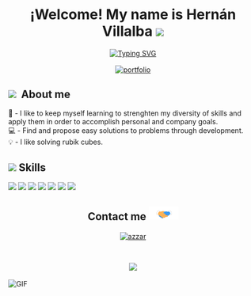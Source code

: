 <h1 align="center"><b> ¡Welcome! My name is Hernán Villalba</b> <img src="https://media.giphy.com/media/hvRJCLFzcasrR4ia7z/giphy.gif" width="35"></h1>
<p align="center">
<a href="https://git.io/typing-svg"><img src="https://readme-typing-svg.demolab.com/?font=&pause=1000&width=435&lines=Java+Backend+developer" alt="Typing SVG" /></a>
</p>
<div>
  <p align="center">
      <a href="https%3A%2F%2Fhernan-villalba.netlify.app%2F&ia" target="blank"><img align="center"
         src="https://img.shields.io/badge/Porfolio-8A2BE2"
         alt="portfolio" height="30"/></a>
    </p>
</div>
<h2><img src="https://media.giphy.com/media/iY8CRBdQXODJSCERIr/giphy.gif" width="30px">&nbsp; About me </h2> 
📘 - I like to keep myself learning to strenghten my diversity of skills and apply them in order to accomplish personal and company goals.
<br>
💻 - Find and propose easy solutions to problems through development.
<br> 
💡 - I like solving rubik cubes.
<br>
<h2> <img src="https://media2.giphy.com/media/QssGEmpkyEOhBCb7e1/giphy.gif?cid=ecf05e47a0n3gi1bfqntqmob8g9aid1oyj2wr3ds3mg700bl&rid=giphy.gif" width ="25"/> Skills</h2>
<P>
<img src="https://symbols.getvecta.com/stencil_25/40_java.bc46b9254c.svg" width="34px"> 
<img src="https://newreleases.io/assets/providers/64/maven.5fbf40.png" width="50px"> 
<img src="https://frontbackend.com/storage/tutorials/thymeleaf/spring-boot-logo.png" width="50px"> 
<img src="https://cdn4.iconfinder.com/data/icons/flat-brand-logo-2/512/oracle-256.png" width="50px">
<img src="https://upload.wikimedia.org/wikipedia/commons/thumb/a/a7/React-icon.svg/2300px-React-icon.svg.png" width="50px">
<img src="https://cdn.iconscout.com/icon/free/png-512/postman-3521648-2945092.png?f=avif&w=256" width="50px">
<img src="https://raw.githubusercontent.com/vimal-verma/vimal-verma/v2/img/icons8-git.svg" width ="50px">
</P>
<h2 align="center"> Contact me <img src="https://github.com/0xAbdulKhalid/0xAbdulKhalid/raw/main/assets/mdImages/handshake.gif" width ="60"></h2>
<div>
  <p align="center">
      <a href="https://www.linkedin.com/in/hernan-villalba/" target="blank"><img align="center"
         src="https://img.shields.io/badge/in/hernan%7Evillalba-%231DA1F2.svg?style=for-the-badge&logo=linkedin&logoColor=white"
         alt="azzar" height="30"/></a>
    </p>
</div>
<br>
<p align="center">
<img src="https://user-images.githubusercontent.com/73097560/115834477-dbab4500-a447-11eb-908a-139a6edaec5c.gif">
</p>
<img align="center" height="200" alt="GIF" src="https://raw.githubusercontent.com/vimal-verma/vimal-verma/v2/img/dino.gif"/>


